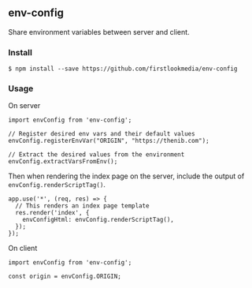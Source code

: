 env-config
---

Share environment variables between server and client.

### Install

```
$ npm install --save https://github.com/firstlookmedia/env-config
```

### Usage

On server
```
import envConfig from 'env-config';

// Register desired env vars and their default values
envConfig.registerEnvVar("ORIGIN", "https://thenib.com");

// Extract the desired values from the environment
envConfig.extractVarsFromEnv();
```

Then when rendering the index page on the server, include the output of `envConfig.renderScriptTag()`.
```
app.use('*', (req, res) => {
  // This renders an index page template
  res.render('index', {
    envConfigHtml: envConfig.renderScriptTag(),
  });
});

```

On client
```
import envConfig from 'env-config';

const origin = envConfig.ORIGIN;
```
